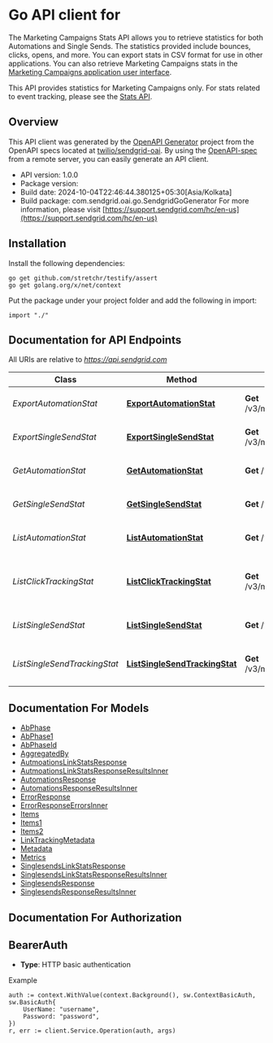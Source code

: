 # Go API client for 

The Marketing Campaigns Stats API allows you to retrieve statistics for both Automations and Single Sends. The statistics provided include bounces, clicks, opens, and more. You can export stats in CSV format for use in other applications. You can also retrieve Marketing Campaigns stats in the [Marketing Campaigns application user interface](https://mc.sendgrid.com/).

This API provides statistics for Marketing Campaigns only. For stats related to event tracking, please see the [Stats API](https://docs.sendgrid.com/api-reference/stats).

## Overview
This API client was generated by the [OpenAPI Generator](https://openapi-generator.tech) project from the OpenAPI specs located at [twilio/sendgrid-oai](https://github.com/twilio/sendgrid-oai/tree/main/spec).  By using the [OpenAPI-spec](https://www.openapis.org/) from a remote server, you can easily generate an API client.

- API version: 1.0.0
- Package version: 
- Build date: 2024-10-04T22:46:44.380125+05:30[Asia/Kolkata]
- Build package: com.sendgrid.oai.go.SendgridGoGenerator
For more information, please visit [https://support.sendgrid.com/hc/en-us](https://support.sendgrid.com/hc/en-us)

## Installation

Install the following dependencies:

```shell
go get github.com/stretchr/testify/assert
go get golang.org/x/net/context
```

Put the package under your project folder and add the following in import:

```golang
import "./"
```

## Documentation for API Endpoints

All URIs are relative to *https://api.sendgrid.com*

Class | Method | HTTP request | Description
------------ | ------------- | ------------- | -------------
*ExportAutomationStat* | [**ExportAutomationStat**](docs/ExportAutomationStat.md#exportautomationstat) | **Get** /v3/marketing/stats/automations/export | Export Single Send Stats
*ExportSingleSendStat* | [**ExportSingleSendStat**](docs/ExportSingleSendStat.md#exportsinglesendstat) | **Get** /v3/marketing/stats/singlesends/export | Export Single Send Stats
*GetAutomationStat* | [**GetAutomationStat**](docs/GetAutomationStat.md#getautomationstat) | **Get** /v3/marketing/stats/automations/{Id} | Get Automation Stats by ID
*GetSingleSendStat* | [**GetSingleSendStat**](docs/GetSingleSendStat.md#getsinglesendstat) | **Get** /v3/marketing/stats/singlesends/{Id} | Get Single Send Stats by ID
*ListAutomationStat* | [**ListAutomationStat**](docs/ListAutomationStat.md#listautomationstat) | **Get** /v3/marketing/stats/automations | Get All Automation Stats
*ListClickTrackingStat* | [**ListClickTrackingStat**](docs/ListClickTrackingStat.md#listclicktrackingstat) | **Get** /v3/marketing/stats/automations/{Id}/links | Get Automation Click Tracking Stats by ID
*ListSingleSendStat* | [**ListSingleSendStat**](docs/ListSingleSendStat.md#listsinglesendstat) | **Get** /v3/marketing/stats/singlesends | Get All Single Sends Stats
*ListSingleSendTrackingStat* | [**ListSingleSendTrackingStat**](docs/ListSingleSendTrackingStat.md#listsinglesendtrackingstat) | **Get** /v3/marketing/stats/singlesends/{Id}/links | Get Single Send Click Tracking Stats by ID


## Documentation For Models

 - [AbPhase](AbPhase.md)
 - [AbPhase1](AbPhase1.md)
 - [AbPhaseId](AbPhaseId.md)
 - [AggregatedBy](AggregatedBy.md)
 - [AutmoationsLinkStatsResponse](AutmoationsLinkStatsResponse.md)
 - [AutmoationsLinkStatsResponseResultsInner](AutmoationsLinkStatsResponseResultsInner.md)
 - [AutomationsResponse](AutomationsResponse.md)
 - [AutomationsResponseResultsInner](AutomationsResponseResultsInner.md)
 - [ErrorResponse](ErrorResponse.md)
 - [ErrorResponseErrorsInner](ErrorResponseErrorsInner.md)
 - [Items](Items.md)
 - [Items1](Items1.md)
 - [Items2](Items2.md)
 - [LinkTrackingMetadata](LinkTrackingMetadata.md)
 - [Metadata](Metadata.md)
 - [Metrics](Metrics.md)
 - [SinglesendsLinkStatsResponse](SinglesendsLinkStatsResponse.md)
 - [SinglesendsLinkStatsResponseResultsInner](SinglesendsLinkStatsResponseResultsInner.md)
 - [SinglesendsResponse](SinglesendsResponse.md)
 - [SinglesendsResponseResultsInner](SinglesendsResponseResultsInner.md)


## Documentation For Authorization



## BearerAuth

- **Type**: HTTP basic authentication

Example

```golang
auth := context.WithValue(context.Background(), sw.ContextBasicAuth, sw.BasicAuth{
    UserName: "username",
    Password: "password",
})
r, err := client.Service.Operation(auth, args)
```

